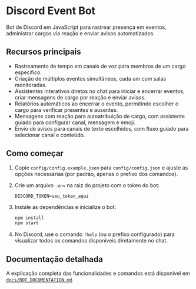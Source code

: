 # Discord Event Bot

Bot de Discord em JavaScript para rastrear presença em eventos, administrar cargos via reação e enviar avisos automatizados.

## Recursos principais

- Rastreamento de tempo em canais de voz para membros de um cargo específico.
- Criação de múltiplos eventos simultâneos, cada um com salas monitoradas.
- Assistentes interativos diretos no chat para iniciar e encerrar eventos, criar mensagens de cargo por reação e enviar avisos.
- Relatórios automáticos ao encerrar o evento, permitindo escolher o cargo para verificar presentes e ausentes.
- Mensagens com reação para autoatribuição de cargo, com assistente guiado para configurar canal, mensagem e emoji.
- Envio de avisos para canais de texto escolhidos, com fluxo guiado para selecionar canal e conteúdo.

## Como começar

1. Copie `config/config.example.json` para `config/config.json` e ajuste as opções necessárias (por padrão, apenas o prefixo dos comandos).
2. Crie um arquivo `.env` na raiz do projeto com o token do bot:

   ```env
   DISCORD_TOKEN=seu_token_aqui
   ```
3. Instale as dependências e inicialize o bot:

   ```bash
   npm install
   npm start
   ```

4. No Discord, use o comando `!help` (ou o prefixo configurado) para visualizar todos os comandos disponíveis diretamente no chat.

## Documentação detalhada

A explicação completa das funcionalidades e comandos está disponível em [`docs/BOT_DOCUMENTATION.md`](docs/BOT_DOCUMENTATION.md).
